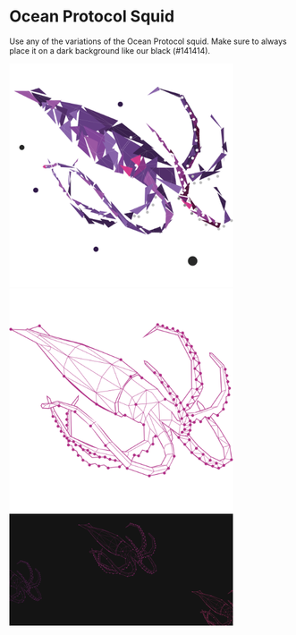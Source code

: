 # Ocean Protocol Squid

Use any of the variations of the Ocean Protocol squid. Make sure to always place it on a dark background like our black (#141414).

<img src="squid-full.svg" width="400" />
<img src="squid-grid.svg" width="400" />
<img src="squid-back-fill.svg" width="400" />
